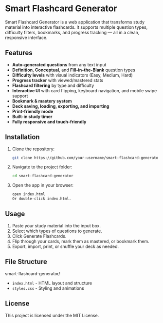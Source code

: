 # Smart Flashcard Generator

Smart Flashcard Generator is a web application that transforms study material into interactive flashcards. It supports multiple question types, difficulty filters, bookmarks, and progress tracking — all in a clean, responsive interface.

## Features

- **Auto-generated questions** from any text input
- **Definition**, **Conceptual**, and **Fill-in-the-Blank** question types
- **Difficulty levels** with visual indicators (Easy, Medium, Hard)
- **Progress tracker** with viewed/mastered stats
- **Flashcard filtering** by type and difficulty
- **Interactive UI** with card flipping, keyboard navigation, and mobile swipe support
- **Bookmark & mastery system**
- **Deck saving, loading, exporting, and importing**
- **Print-friendly mode**
- **Built-in study timer**
- **Fully responsive and touch-friendly**

## Installation

1. Clone the repository:
   ```bash
   git clone https://github.com/your-username/smart-flashcard-generator.git

2. Navigate to the project folder:

   ```bash
   cd smart-flashcard-generator

3. Open the app in your browser:

   ```bash
   open index.html
   Or double-click index.html.


## Usage
1. Paste your study material into the input box.
2. Select which types of questions to generate.
3. Click Generate Flashcards.
4. Flip through your cards, mark them as mastered, or bookmark them.
5. Export, import, print, or shuffle your deck as needed.


## File Structure
smart-flashcard-generator/
- `index.html` - HTML layout and structure
- `styles.css` - Styling and animations


## License
This project is licensed under the MIT License.
